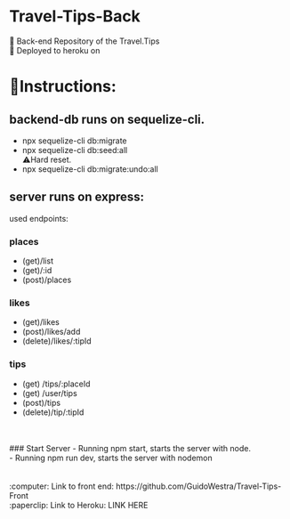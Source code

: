 # Travel-Tips-Back
:deciduous_tree: Back-end Repository of the Travel.Tips <br />
:checkered_flag: Deployed to heroku on <br />
# :wrench:Instructions: 
## backend-db runs on sequelize-cli. 
- npx sequelize-cli db:migrate
- npx sequelize-cli db:seed:all <br/>
:warning:Hard reset.
- npx sequelize-cli db:migrate:undo:all<br/>
## server runs on express: 
used endpoints: 
### places <br />
  - (get)/list  <br />
  - (get)/:id   <br />
  - (post)/places <br />
### likes <br />
  - (get)/likes <br />
  - (post)/likes/add <br />
  - (delete)/likes/:tipId <br />
### tips <br />
  - (get) /tips/:placeId <br />
  - (get) /user/tips    <br />
  - (post)/tips         <br />
  - (delete)/tip/:tipId <br />
<br />
<br />
### Start Server 
- Running npm start, starts the server with node. <br />
- Running npm run dev, starts the server with nodemon <br />
<br />
<br />
:computer: Link to front end: https://github.com/GuidoWestra/Travel-Tips-Front <br />
:paperclip: Link to Heroku: LINK HERE <br />
